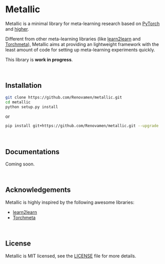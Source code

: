 # Metallic

Metallic is a minimal library for meta-learning research based on [PyTorch](https://github.com/pytorch/pytorch) and [higher](https://github.com/facebookresearch/higher).

Different from other meta-learning libraries (like [learn2learn](https://github.com/learnables/learn2learn) and [Torchmeta](https://github.com/tristandeleu/pytorch-meta)), Metallic aims at providing an lightweight framework with the least amount of code for setting up meta-learning experiments quickly.

This library is **work in progress**.


&nbsp;

## Installation

```bash
git clone https://github.com/Renovamen/metallic.git
cd metallic
python setup.py install
```

or

```bash
pip install git+https://github.com/Renovamen/metallic.git --upgrade
```


&nbsp;

## Documentations

Coming soon.


&nbsp;

## Acknowledgements

Metallic is highly inspired by the following awesome libraries:

- [learn2learn](https://github.com/learnables/learn2learn)
- [Torchmeta](https://github.com/tristandeleu/pytorch-meta)


&nbsp;

## License

Metallic is MIT licensed, see the [LICENSE](LICENSE) file for more details.
